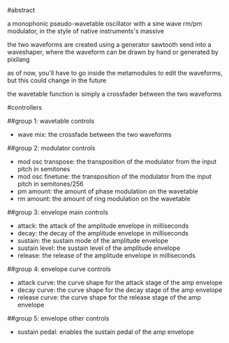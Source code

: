 #abstract

a monophonic pseudo-wavetable oscillator with a sine wave rm/pm modulator, in the style of native instruments's massive

the two waveforms are created using a generator sawtooth send into a waveshaper, where the waveform can be drawn by hand or generated by pixilang

as of now, you'll have to go inside the metamodules to edit the waveforms, but this could change in the future

the wavetable function is simply a crossfader between the two waveforms

#controllers

##group 1: wavetable controls

- wave mix: the crossfade between the two waveforms

##group 2: modulator controls

- mod osc transpose: the transposition of the modulator from the input pitch in semitones
- mod osc finetune: the transposition of the modulator from the input pitch in semitones/256
- pm amount: the amount of phase modulation on the wavetable
- rm amount: the amount of ring modulation on the wavetable

##group 3: envelope main controls

- attack: the attack of the amplitude envelope in milliseconds
- decay: the decay of the amplitude envelope in milliseconds
- sustain: the sustain mode of the amplitude envelope
- sustain level: the sustain level of the amplitude envelope
- release: the release of the amplitude envelope in milliseconds

##group 4: envelope curve controls

- attack curve: the curve shape for the attack stage of the amp envelope
- decay curve: the curve shape for the decay stage of the amp envelope
- release curve: the curve shape for the release stage of the amp envelope

##group 5: envelope other controls

- sustain pedal: enables the sustain pedal of the amp envelope